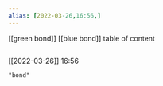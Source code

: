 ```yaml
---
alias: [2022-03-26,16:56,]
---
```

[[green bond]] [[blue bond]]
table of content
```toc
```

[[2022-03-26]] 16:56

```query
"bond"
```